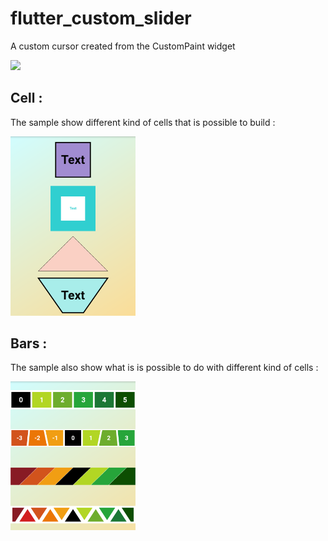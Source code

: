 # flutter_custom_slider

A custom cursor created from the CustomPaint widget

<img src="slider.gif" width="300" />

## Cell : 

The sample show different kind of cells that is possible to build :

<img src="cells.png" alt="drawing" width="200"/>

## Bars :

The sample also show what is is possible to do with different kind of cells :

<img src="bars.png" alt="drawing" width="200"/>
